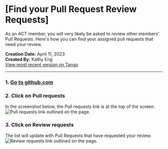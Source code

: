 # [Find your Pull Request Review Requests]

As an ACT member, you will very likely be asked to review other members' Pull Requests. Here's how you can find your assigned pull requests that need your review.

__Creation Date:__ April 11, 2023  
__Created By:__ Kathy Eng  
[View most recent version on Tango](https://app.tango.us/app/workflow/a50a2f2e-3262-4747-9cd8-cedcf89c3db2?utm_source=markdown&utm_medium=markdown&utm_campaign=workflow%20export%20links)
***

### 1. [Go to github.com](https://github.com/)


### 2. Click on Pull requests
In the screenshot below, the Pull requests link is at the top of the screen.
![Pull requests link outlined on the page.](https://images.tango.us/workflows/a50a2f2e-3262-4747-9cd8-cedcf89c3db2/steps/941da0f4-0081-4fc5-8e4d-9dcef222d706/21934d75-931e-4999-8301-be246edfa9f9.png?crop=focalpoint&fit=crop&fp-x=0.3163&fp-y=0.0392&fp-z=4.0000&w=1200&blend-align=bottom&blend-mode=normal&blend-x=800&blend64=aHR0cHM6Ly9pbWFnZXMudGFuZ28udXMvc3RhdGljL21hZGUtd2l0aC10YW5nby13YXRlcm1hcmsucG5n&mark-x=428&mark-y=-4&m64=aHR0cHM6Ly9pbWFnZXMudGFuZ28udXMvc3RhdGljL2JsYW5rLnBuZz9tYXNrPWNvcm5lcnMmYm9yZGVyPTglMkNGRjc0NDImdz0zMzEmaD0yMjYmZml0PWNyb3AmY29ybmVyLXJhZGl1cz0xMA%3D%3D)


### 3. Click on Review requests
The list will update with Pull Requests that have requested your review.
![Review requests link outlined on the page.](https://images.tango.us/workflows/a50a2f2e-3262-4747-9cd8-cedcf89c3db2/steps/8af0b3d3-778e-4f36-b4ff-d404f250c0a6/0f5bd1dc-40ae-41a0-906f-5ff8337a950d.png?crop=focalpoint&fit=crop&fp-x=0.3864&fp-y=0.1113&fp-z=4.0000&w=1200&blend-align=bottom&blend-mode=normal&blend-x=800&blend64=aHR0cHM6Ly9pbWFnZXMudGFuZ28udXMvc3RhdGljL21hZGUtd2l0aC10YW5nby13YXRlcm1hcmsucG5n&mark-x=335&mark-y=296&m64=aHR0cHM6Ly9pbWFnZXMudGFuZ28udXMvc3RhdGljL2JsYW5rLnBuZz9tYXNrPWNvcm5lcnMmYm9yZGVyPTglMkNGRjc0NDImdz01MzImaD0xNDgmZml0PWNyb3AmY29ybmVyLXJhZGl1cz0xMA%3D%3D)



